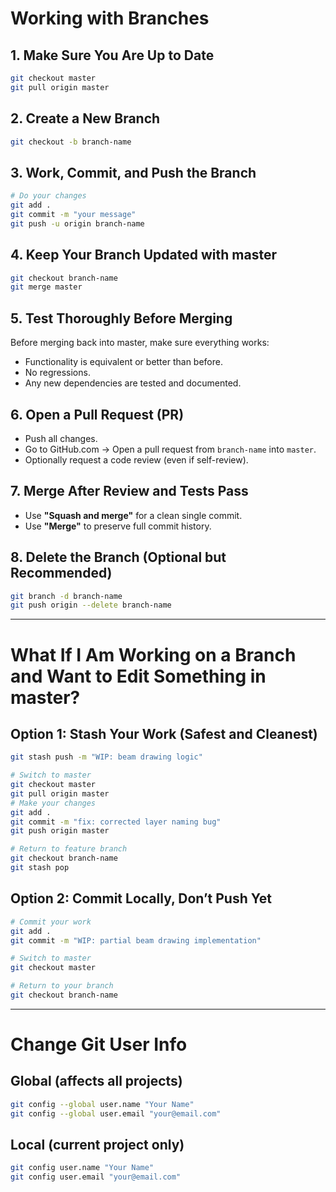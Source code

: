 # Working with Branches

## 1. Make Sure You Are Up to Date
```bash
git checkout master
git pull origin master
```

## 2. Create a New Branch
```bash
git checkout -b branch-name
```

## 3. Work, Commit, and Push the Branch
```bash
# Do your changes
git add .
git commit -m "your message"
git push -u origin branch-name
```

## 4. Keep Your Branch Updated with master
```bash
git checkout branch-name
git merge master
```

## 5. Test Thoroughly Before Merging
Before merging back into master, make sure everything works:
- Functionality is equivalent or better than before.
- No regressions.
- Any new dependencies are tested and documented.

## 6. Open a Pull Request (PR)
- Push all changes.
- Go to GitHub.com → Open a pull request from `branch-name` into `master`.
- Optionally request a code review (even if self-review).

## 7. Merge After Review and Tests Pass
- Use **"Squash and merge"** for a clean single commit.
- Use **"Merge"** to preserve full commit history.

## 8. Delete the Branch (Optional but Recommended)
```bash
git branch -d branch-name
git push origin --delete branch-name
```

---

# What If I Am Working on a Branch and Want to Edit Something in master?

## Option 1: Stash Your Work (Safest and Cleanest)
```bash
git stash push -m "WIP: beam drawing logic"

# Switch to master
git checkout master
git pull origin master
# Make your changes
git add .
git commit -m "fix: corrected layer naming bug"
git push origin master

# Return to feature branch
git checkout branch-name
git stash pop
```

## Option 2: Commit Locally, Don’t Push Yet
```bash
# Commit your work
git add .
git commit -m "WIP: partial beam drawing implementation"

# Switch to master
git checkout master

# Return to your branch
git checkout branch-name
```

---

# Change Git User Info

## Global (affects all projects)
```bash
git config --global user.name "Your Name"
git config --global user.email "your@email.com"
```

## Local (current project only)
```bash
git config user.name "Your Name"
git config user.email "your@email.com"
```
